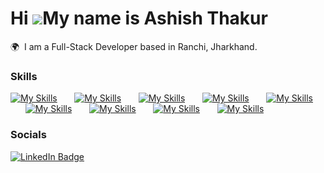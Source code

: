 Hi ![](https://user-images.githubusercontent.com/18350557/176309783-0785949b-9127-417c-8b55-ab5a4333674e.gif)My name is Ashish Thakur
========================================================================================================================================

🌍  I am a Full-Stack Developer based in Ranchi, Jharkhand.
<br/>

### Skills

[![My Skills](https://skillicons.dev/icons?i=html,css)](https://skillicons.dev) &nbsp;&nbsp;&nbsp;&nbsp;&nbsp; [![My Skills](https://skillicons.dev/icons?i=js,ts)](https://skillicons.dev) &nbsp;&nbsp;&nbsp;&nbsp;&nbsp; [![My Skills](https://skillicons.dev/icons?i=react,next)](https://skillicons.dev) &nbsp;&nbsp;&nbsp;&nbsp;&nbsp; [![My Skills](https://skillicons.dev/icons?i=tailwind,scss)](https://skillicons.dev) &nbsp;&nbsp;&nbsp;&nbsp;&nbsp; [![My Skills](https://skillicons.dev/icons?i=figma,angular)](https://skillicons.dev) &nbsp;&nbsp;&nbsp;&nbsp;&nbsp; [![My Skills](https://skillicons.dev/icons?i=java,py)](https://skillicons.dev) &nbsp;&nbsp;&nbsp;&nbsp;&nbsp; [![My Skills](https://skillicons.dev/icons?i=nodejs,postgres)](https://skillicons.dev) &nbsp;&nbsp;&nbsp;&nbsp;&nbsp; [![My Skills](https://skillicons.dev/icons?i=mysql,mongodb)](https://skillicons.dev) &nbsp;&nbsp;&nbsp;&nbsp;&nbsp; [![My Skills](https://skillicons.dev/icons?i=nginx)](https://skillicons.dev) 
<br/>

### Socials

<div id="badges">
  <a href="https://www.linkedin.com/in/ashish-thakur10/">
    <img src="https://img.shields.io/badge/LinkedIn-blue?style=for-the-badge&logo=linkedin&logoColor=white" alt="LinkedIn Badge"/>
  </a>
</div>
